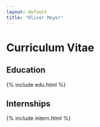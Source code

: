 ```yaml
---
layout: default
title: "Oliver Meyer"
---
```


# Curriculum Vitae

## Education

{% include edu.html %}

## Internships

{% include intern.html %}